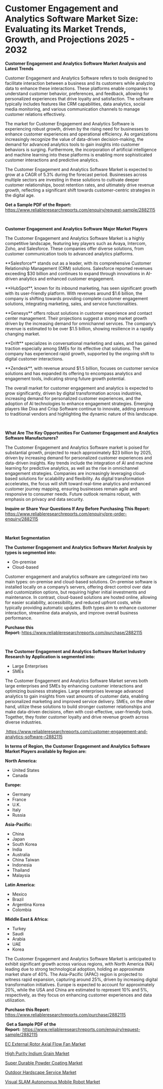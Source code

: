 <p><h1>Customer Engagement and Analytics Software Market Size: Evaluating its Market Trends, Growth, and Projections 2025 - 2032</h1></p><p><strong>Customer Engagement and Analytics Software Market Analysis and Latest Trends</strong></p>
<p><p>Customer Engagement and Analytics Software refers to tools designed to facilitate interaction between a business and its customers while analyzing data to enhance these interactions. These platforms enable companies to understand customer behavior, preferences, and feedback, allowing for personalized experiences that drive loyalty and satisfaction. The software typically includes features like CRM capabilities, data analytics, social media monitoring, and various communication channels to manage customer relations effectively.</p><p>The market for Customer Engagement and Analytics Software is experiencing robust growth, driven by the rising need for businesses to enhance customer experiences and operational efficiency. As organizations increasingly recognize the value of data-driven decision-making, the demand for advanced analytics tools to gain insights into customer behaviors is surging. Furthermore, the incorporation of artificial intelligence and machine learning into these platforms is enabling more sophisticated customer interactions and predictive analytics.</p><p>The Customer Engagement and Analytics Software Market is expected to grow at a CAGR of 5.3% during the forecast period. Businesses across multiple sectors are investing in these solutions to cultivate deeper customer relationships, boost retention rates, and ultimately drive revenue growth, reflecting a significant shift towards customer-centric strategies in the digital age.</p></p>
<p><strong>Get a Sample PDF of the Report:&nbsp;</strong> <a href="https://www.reliableresearchreports.com/enquiry/request-sample/2882115?utm_campaign=120&utm_medium=2&utm_source=Github&utm_content=ia&utm_term=12032025&utm_id=customer-engagement-and-analytics-software">https://www.reliableresearchreports.com/enquiry/request-sample/2882115</a></p>
<p>&nbsp;</p>
<p><strong>Customer Engagement and Analytics Software Major Market Players</strong></p>
<p><p>The Customer Engagement and Analytics Software Market is a highly competitive landscape, featuring key players such as Avaya, Intercom, Zoho, and Salesforce. These companies offer diverse solutions, from customer communication tools to advanced analytics platforms.</p><p>**Salesforce** stands out as a leader, with its comprehensive Customer Relationship Management (CRM) solutions. Salesforce reported revenues exceeding $30 billion and continues to expand through innovations in AI-driven analytics and enhanced customer engagement. </p><p>**HubSpot**, known for its inbound marketing, has seen significant growth with its user-friendly platform. With revenues around $1.6 billion, the company is shifting towards providing complete customer engagement solutions, integrating marketing, sales, and service functionalities.</p><p>**Genesys** offers robust solutions in customer experience and contact center management. Their projections suggest a strong market growth driven by the increasing demand for omnichannel services. The company’s revenue is estimated to be over $1.5 billion, showing resilience in a rapidly changing market.</p><p>**Drift** specializes in conversational marketing and sales, and has gained traction especially among SMEs for its effective chat solutions. The company has experienced rapid growth, supported by the ongoing shift to digital customer interactions.</p><p>**Zendesk**, with revenue around $1.5 billion, focuses on customer service solutions and has expanded its offering to encompass analytics and engagement tools, indicating strong future growth potential.</p><p>The overall market for customer engagement and analytics is expected to grow significantly, driven by digital transformation across industries, increasing demand for personalized customer experiences, and the adoption of AI technologies to enhance engagement strategies. Emerging players like Dixa and Crisp Software continue to innovate, adding pressure to traditional vendors and highlighting the dynamic nature of this landscape.</p></p>
<p>&nbsp;</p>
<p><strong>What Are The Key Opportunities For Customer Engagement and Analytics Software Manufacturers?</strong></p>
<p><p>The Customer Engagement and Analytics Software market is poised for substantial growth, projected to reach approximately $23 billion by 2025, driven by increasing demand for personalized customer experiences and data-driven insights. Key trends include the integration of AI and machine learning for predictive analytics, as well as the rise in omnichannel engagement strategies. Companies are increasingly leveraging cloud-based solutions for scalability and flexibility. As digital transformation accelerates, the focus will shift toward real-time analytics and enhanced customer journey mapping, ensuring businesses remain agile and responsive to consumer needs. Future outlook remains robust, with emphasis on privacy and data security.</p></p>
<p><strong>Inquire or Share Your Questions If Any Before Purchasing This Report:</strong> <a href="https://www.reliableresearchreports.com/enquiry/pre-order-enquiry/2882115?utm_campaign=120&utm_medium=2&utm_source=Github&utm_content=ia&utm_term=12032025&utm_id=customer-engagement-and-analytics-software">https://www.reliableresearchreports.com/enquiry/pre-order-enquiry/2882115</a></p>
<p>&nbsp;</p>
<p><strong>Market Segmentation</strong></p>
<p><strong>The Customer Engagement and Analytics Software Market Analysis by types is segmented into:</strong></p>
<p><ul><li>On-premise</li><li>Cloud-based</li></ul></p>
<p><p>Customer engagement and analytics software are categorized into two main types: on-premise and cloud-based solutions. On-premise software is installed locally on a company’s servers, offering direct control over data and customization options, but requiring higher initial investments and maintenance. In contrast, cloud-based solutions are hosted online, allowing for easier scalability, accessibility, and reduced upfront costs, while typically providing automatic updates. Both types aim to enhance customer interaction, streamline data analysis, and improve overall business performance.</p></p>
<p><strong>Purchase this Report:&nbsp;</strong><a href="https://www.reliableresearchreports.com/purchase/2882115?utm_campaign=120&utm_medium=2&utm_source=Github&utm_content=ia&utm_term=12032025&utm_id=customer-engagement-and-analytics-software">https://www.reliableresearchreports.com/purchase/2882115</a></p>
<p>&nbsp;</p>
<p><strong>The Customer Engagement and Analytics Software Market Industry Research by Application is segmented into:</strong></p>
<p><ul><li>Large Enterprises</li><li>SMEs</li></ul></p>
<p><p>The Customer Engagement and Analytics Software Market serves both large enterprises and SMEs by enhancing customer interactions and optimizing business strategies. Large enterprises leverage advanced analytics to gain insights from vast amounts of customer data, enabling personalized marketing and improved service delivery. SMEs, on the other hand, utilize these solutions to build stronger customer relationships and make data-driven decisions, often with cost-effective, user-friendly tools. Together, they foster customer loyalty and drive revenue growth across diverse industries.</p></p>
<p><a href="https://www.reliableresearchreports.com/customer-engagement-and-analytics-software-r2882115?utm_campaign=120&utm_medium=2&utm_source=Github&utm_content=ia&utm_term=12032025&utm_id=customer-engagement-and-analytics-software">&nbsp;https://www.reliableresearchreports.com/customer-engagement-and-analytics-software-r2882115</a></p>
<p><strong>In terms of Region, the Customer Engagement and Analytics Software Market Players available by Region are:</strong></p>
<p>
    <p> <strong> North America: </strong>
        <ul>
            <li>United States</li>
            <li>Canada</li>
        </ul>
        </p> 
    <p> <strong> Europe: </strong>
        <ul>
            <li>Germany</li>
            <li>France</li>
            <li>U.K.</li>
            <li>Italy</li>
            <li>Russia</li>
        </ul>
        </p> 
    <p> <strong> Asia-Pacific: </strong>
        <ul>
            <li>China</li>
            <li>Japan</li>
            <li>South Korea</li>
            <li>India</li>
            <li>Australia</li>
            <li>China Taiwan</li>
            <li>Indonesia</li>
            <li>Thailand</li>
            <li>Malaysia</li>
        </ul>
        </p> 
    <p> <strong> Latin America: </strong>
        <ul>
            <li>Mexico</li>
            <li>Brazil</li>
            <li>Argentina Korea</li>
            <li>Colombia</li>
        </ul>
        </p> 
    <p> <strong> Middle East & Africa: </strong>
        <ul>
            <li>Turkey</li>
            <li>Saudi</li>
            <li>Arabia</li>
            <li>UAE</li>
            <li>Korea</li>
        </ul>
    </p>
    </p>
<p><p>The Customer Engagement and Analytics Software Market is anticipated to exhibit significant growth across various regions, with North America (NA) leading due to strong technological adoption, holding an approximate market share of 40%. The Asia-Pacific (APAC) region is projected to witness rapid expansion, capturing around 25%, driven by increasing digital transformation initiatives. Europe is expected to account for approximately 20%, while the USA and China are estimated to represent 10% and 5%, respectively, as they focus on enhancing customer experiences and data utilization.</p></p>
<p><strong>Purchase this Report: </strong><a href="https://www.reliableresearchreports.com/purchase/2882115?utm_campaign=120&utm_medium=2&utm_source=Github&utm_content=ia&utm_term=12032025&utm_id=customer-engagement-and-analytics-software">https://www.reliableresearchreports.com/purchase/2882115</a></p>
<p>&nbsp;<strong>Get a Sample PDF of the Report:&nbsp;&nbsp;</strong><a href="https://www.reliableresearchreports.com/enquiry/request-sample/2882115?utm_campaign=120&utm_medium=2&utm_source=Github&utm_content=ia&utm_term=12032025&utm_id=customer-engagement-and-analytics-software">https://www.reliableresearchreports.com/enquiry/request-sample/2882115</a></p>
<p><strong></strong></p>
<p><p><a href="https://github.com/lecaneidreks/Market-Research-Report-List-1/blob/main/ec-external-rotor-axial-flow-fan-market.md?utm_campaign=120&utm_medium=2&utm_source=Github&utm_content=ia&utm_term=12032025&utm_id=customer-engagement-and-analytics-software">EC External Rotor Axial Flow Fan Market</a></p><p><a href="https://github.com/dukawashviro/Market-Research-Report-List-1/blob/main/high-purity-indium-grain-market.md?utm_campaign=120&utm_medium=2&utm_source=Github&utm_content=ia&utm_term=12032025&utm_id=customer-engagement-and-analytics-software">High Purity Indium Grain Market</a></p><p><a href="https://github.com/molayrabeta/Market-Research-Report-List-1/blob/main/super-durable-powder-coating-market.md?utm_campaign=120&utm_medium=2&utm_source=Github&utm_content=ia&utm_term=12032025&utm_id=customer-engagement-and-analytics-software">Super Durable Powder Coating Market</a></p><p><a href="https://github.com/tineamonaya/Market-Research-Report-List-1/blob/main/outdoor-hardscape-service-market.md?utm_campaign=120&utm_medium=2&utm_source=Github&utm_content=ia&utm_term=12032025&utm_id=customer-engagement-and-analytics-software">Outdoor Hardscape Service Market</a></p><p><a href="https://github.com/koopalujale2/Market-Research-Report-List-1/blob/main/visual-slam-autonomous-mobile-robot-market.md?utm_campaign=120&utm_medium=2&utm_source=Github&utm_content=ia&utm_term=12032025&utm_id=customer-engagement-and-analytics-software">Visual SLAM Autonomous Mobile Robot Market</a></p></p>